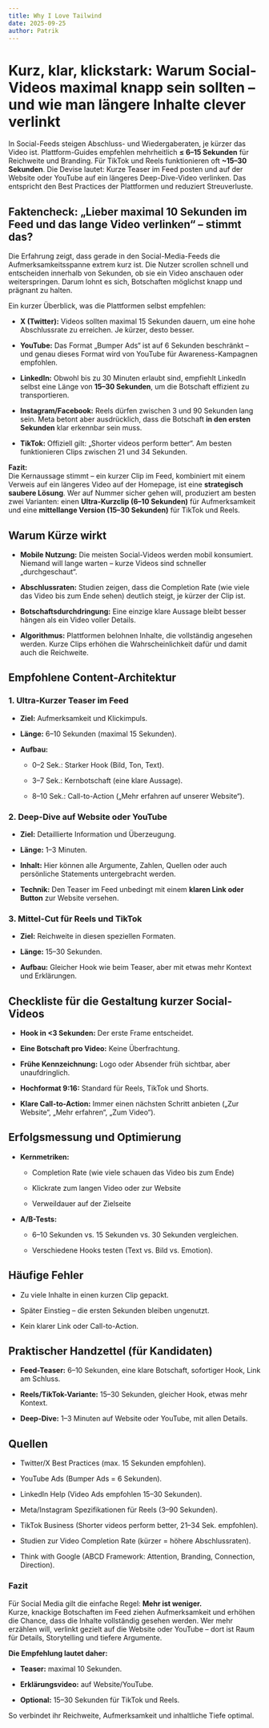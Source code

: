 ```yaml
---
title: Why I Love Tailwind
date: 2025-09-25
author: Patrik
---
```

# Kurz, klar, klickstark: Warum Social-Videos maximal knapp sein sollten – und wie man längere Inhalte clever verlinkt

In Social-Feeds steigen Abschluss- und Wiedergaberaten, je kürzer das Video ist. Plattform-Guides empfehlen mehrheitlich **≤ 6–15 Sekunden** für Reichweite und Branding. Für TikTok und Reels funktionieren oft **~15–30 Sekunden**. Die Devise lautet: Kurze Teaser im Feed posten und auf der Website oder YouTube auf ein längeres Deep-Dive-Video verlinken. Das entspricht den Best Practices der Plattformen und reduziert Streuverluste.

## Faktencheck: „Lieber maximal 10 Sekunden im Feed und das lange Video verlinken“ – stimmt das?

Die Erfahrung zeigt, dass gerade in den Social-Media-Feeds die Aufmerksamkeitsspanne extrem kurz ist. Die Nutzer scrollen schnell und entscheiden innerhalb von Sekunden, ob sie ein Video anschauen oder weiterspringen. Darum lohnt es sich, Botschaften möglichst knapp und prägnant zu halten.

Ein kurzer Überblick, was die Plattformen selbst empfehlen:

*   **X (Twitter):** Videos sollten maximal 15 Sekunden dauern, um eine hohe Abschlussrate zu erreichen. Je kürzer, desto besser.
    
*   **YouTube:** Das Format „Bumper Ads“ ist auf 6 Sekunden beschränkt – und genau dieses Format wird von YouTube für Awareness-Kampagnen empfohlen.
    
*   **LinkedIn:** Obwohl bis zu 30 Minuten erlaubt sind, empfiehlt LinkedIn selbst eine Länge von **15–30 Sekunden**, um die Botschaft effizient zu transportieren.
    
*   **Instagram/Facebook:** Reels dürfen zwischen 3 und 90 Sekunden lang sein. Meta betont aber ausdrücklich, dass die Botschaft **in den ersten Sekunden** klar erkennbar sein muss.
    
*   **TikTok:** Offiziell gilt: „Shorter videos perform better“. Am besten funktionieren Clips zwischen 21 und 34 Sekunden.
    

**Fazit:**  
Die Kernaussage stimmt – ein kurzer Clip im Feed, kombiniert mit einem Verweis auf ein längeres Video auf der Homepage, ist eine **strategisch saubere Lösung**. Wer auf Nummer sicher gehen will, produziert am besten zwei Varianten: einen **Ultra-Kurzclip (6–10 Sekunden)** für Aufmerksamkeit und eine **mittellange Version (15–30 Sekunden)** für TikTok und Reels.

## Warum Kürze wirkt

*   **Mobile Nutzung:** Die meisten Social-Videos werden mobil konsumiert. Niemand will lange warten – kurze Videos sind schneller „durchgeschaut“.
    
*   **Abschlussraten:** Studien zeigen, dass die Completion Rate (wie viele das Video bis zum Ende sehen) deutlich steigt, je kürzer der Clip ist.
    
*   **Botschaftsdurchdringung:** Eine einzige klare Aussage bleibt besser hängen als ein Video voller Details.
    
*   **Algorithmus:** Plattformen belohnen Inhalte, die vollständig angesehen werden. Kurze Clips erhöhen die Wahrscheinlichkeit dafür und damit auch die Reichweite.
    

## Empfohlene Content-Architektur

### 1\. Ultra-Kurzer Teaser im Feed

*   **Ziel:** Aufmerksamkeit und Klickimpuls.
    
*   **Länge:** 6–10 Sekunden (maximal 15 Sekunden).
    
*   **Aufbau:**
    
    *   0–2 Sek.: Starker Hook (Bild, Ton, Text).
        
    *   3–7 Sek.: Kernbotschaft (eine klare Aussage).
        
    *   8–10 Sek.: Call-to-Action („Mehr erfahren auf unserer Website“).
        

### 2\. Deep-Dive auf Website oder YouTube

*   **Ziel:** Detaillierte Information und Überzeugung.
    
*   **Länge:** 1–3 Minuten.
    
*   **Inhalt:** Hier können alle Argumente, Zahlen, Quellen oder auch persönliche Statements untergebracht werden.
    
*   **Technik:** Den Teaser im Feed unbedingt mit einem **klaren Link oder Button** zur Website versehen.
    

### 3\. Mittel-Cut für Reels und TikTok

*   **Ziel:** Reichweite in diesen speziellen Formaten.
    
*   **Länge:** 15–30 Sekunden.
    
*   **Aufbau:** Gleicher Hook wie beim Teaser, aber mit etwas mehr Kontext und Erklärungen.
    

## Checkliste für die Gestaltung kurzer Social-Videos

*   **Hook in <3 Sekunden:** Der erste Frame entscheidet.
    
*   **Eine Botschaft pro Video:** Keine Überfrachtung.
    
*   **Frühe Kennzeichnung:** Logo oder Absender früh sichtbar, aber unaufdringlich.
    
*   **Hochformat 9:16:** Standard für Reels, TikTok und Shorts.
    
*   **Klare Call-to-Action:** Immer einen nächsten Schritt anbieten („Zur Website“, „Mehr erfahren“, „Zum Video“).
    

## Erfolgsmessung und Optimierung

*   **Kernmetriken:**
    
    *   Completion Rate (wie viele schauen das Video bis zum Ende)
        
    *   Klickrate zum langen Video oder zur Website
        
    *   Verweildauer auf der Zielseite
        
*   **A/B-Tests:**
    
    *   6–10 Sekunden vs. 15 Sekunden vs. 30 Sekunden vergleichen.
        
    *   Verschiedene Hooks testen (Text vs. Bild vs. Emotion).
        

## Häufige Fehler

*   Zu viele Inhalte in einen kurzen Clip gepackt.
    
*   Später Einstieg – die ersten Sekunden bleiben ungenutzt.
    
*   Kein klarer Link oder Call-to-Action.
    

## Praktischer Handzettel (für Kandidaten)

*   **Feed-Teaser:** 6–10 Sekunden, eine klare Botschaft, sofortiger Hook, Link am Schluss.
    
*   **Reels/TikTok-Variante:** 15–30 Sekunden, gleicher Hook, etwas mehr Kontext.
    
*   **Deep-Dive:** 1–3 Minuten auf Website oder YouTube, mit allen Details.
    

## Quellen

*   Twitter/X Best Practices (max. 15 Sekunden empfohlen).
    
*   YouTube Ads (Bumper Ads = 6 Sekunden).
    
*   LinkedIn Help (Video Ads empfohlen 15–30 Sekunden).
    
*   Meta/Instagram Spezifikationen für Reels (3–90 Sekunden).
    
*   TikTok Business (Shorter videos perform better, 21–34 Sek. empfohlen).
    
*   Studien zur Video Completion Rate (kürzer = höhere Abschlussraten).
    
*   Think with Google (ABCD Framework: Attention, Branding, Connection, Direction).
    

### Fazit

Für Social Media gilt die einfache Regel: **Mehr ist weniger.**  
Kurze, knackige Botschaften im Feed ziehen Aufmerksamkeit und erhöhen die Chance, dass die Inhalte vollständig gesehen werden. Wer mehr erzählen will, verlinkt gezielt auf die Website oder YouTube – dort ist Raum für Details, Storytelling und tiefere Argumente.

**Die Empfehlung lautet daher:**

*   **Teaser:** maximal 10 Sekunden.
    
*   **Erklärungsvideo:** auf Website/YouTube.
    
*   **Optional:** 15–30 Sekunden für TikTok und Reels.
    

So verbindet ihr Reichweite, Aufmerksamkeit und inhaltliche Tiefe optimal.